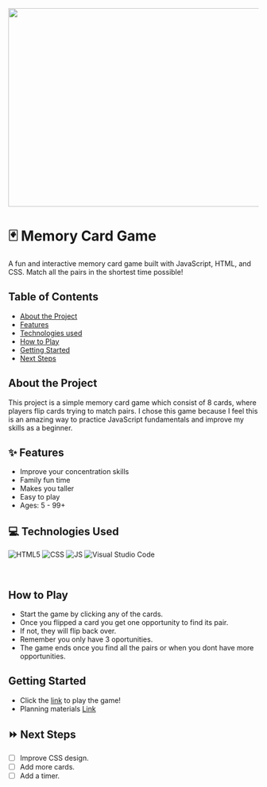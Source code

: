 <div id="header" align="center">

  <img src="https://i.imgur.com/YYNOBHQ.jpeg" width="800" height="400">

</div>

# 🃏 Memory Card Game

A fun and interactive memory card game built with JavaScript, HTML, and CSS. Match all the pairs in the shortest time possible!

## Table of Contents

- [About the Project](#about-the-ptoject)
- [Features](#features)
- [Technologies used](#Technologies-used)
- [How to Play](#How-to-play)
- [Getting Started](#Getting-started)
- [Next Steps](#Next-steps)

## About the Project

This project is a simple memory card game which consist of 8 cards, where players flip cards trying to match pairs. I chose this game because I feel this is an amazing way to practice JavaScript fundamentals and improve my skills as a beginner.

## ✨ Features

- Improve your concentration skills
- Family fun time
- Makes you taller
- Easy to play
- Ages: 5 - 99+

## :computer: Technologies Used
<img alt="HTML5" src="https://img.shields.io/badge/Code-HTML5-informational?style=flat&logo=HTML5&color=E34F26"> <img alt="CSS" src="https://img.shields.io/badge/Code-CSS3-blue?style=flat&logo=css3&logoColor=blue"> <img alt="JS" src="https://img.shields.io/badge/Code-JavaScript-informational?style=flat&logo=JavaScript&color=F7DF1E"> <img alt="Visual Studio Code" src="https://img.shields.io/badge/VSCode-informational?style=flat&logo=VisualStudioCode&color=blue">

<br>

## How to Play

- Start the game by clicking any of the cards.
- Once you flipped a card you get one opportunity to find its pair.
- If not, they will flip back over.
- Remember you only have 3 oportunities.
- The game ends once you find all the pairs or when you dont have more opportunities.

## Getting Started

- Click the [link](http://127.0.0.1:5500/index.html) to play the game!
- Planning materials [Link](https://github.com/ehrosales5/my-project.git)

## ⏩ Next Steps

- [ ] Improve CSS design.
- [ ] Add more cards.
- [ ] Add a timer.
